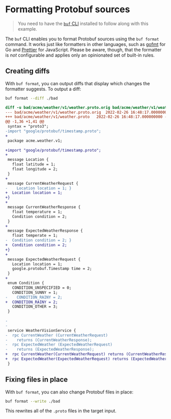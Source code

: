# Formatting Protobuf sources

> You need to have the [`buf` CLI][install] installed to follow along with this example.

The `buf` CLI enables you to format Protobuf sources using the `buf format` command. It works just like formatters in other languages, such as [gofmt] for Go and [Prettier] for JavaScript. Please be aware, though, that the formatter is _not_ configurable and applies only an opinionated set of built-in rules.

## Creating diffs

With `buf format`, you can output diffs that display which changes the formatter suggests. To output a diff:

```sh
buf format --diff ./bad
```

```diff
diff -u bad/acme/weather/v1/weather.proto.orig bad/acme/weather/v1/weather.proto
--- bad/acme/weather/v1/weather.proto.orig	2022-02-26 16:48:17.000000000 -0800
+++ bad/acme/weather/v1/weather.proto	2022-02-26 16:48:17.000000000 -0800
@@ -1,36 +1,41 @@
 syntax = "proto3";
-import "google/protobuf/timestamp.proto";
+
 package acme.weather.v1;
 
+import "google/protobuf/timestamp.proto";
+
 message Location {
   float latitude = 1;
   float longitude = 2;
 }
+
 message CurrentWeatherRequest {
-    Location location = 1; }
+  Location location = 1;
+}
+
 message CurrentWeatherResponse {
   float temperature = 1;
   Condition condition = 2;
 }
+
 message ExpectedWeatherResponse {
   float temperate = 1;
-  Condition condition = 2; }
+  Condition condition = 2;
+}
+
 message ExpectedWeatherRequest {
   Location location = 1;
   google.protobuf.Timestamp time = 2;
 }
+
 enum Condition {
   CONDITION_UNSPECIFIED = 0;
   CONDITION_SUNNY = 1;
-    CONDITION_RAINY = 2;
+  CONDITION_RAINY = 2;
   CONDITION_OTHER = 3;
 }
 
-
-
 service WeatherVisionService {
-  rpc CurrentWeather (CurrentWeatherRequest)
-    returns (CurrentWeatherResponse);
-  rpc ExpectedWeather (ExpectedWeatherRequest)
-    returns (ExpectedWeatherResponse);
+  rpc CurrentWeather(CurrentWeatherRequest) returns (CurrentWeatherResponse);
+  rpc ExpectedWeather(ExpectedWeatherRequest) returns (ExpectedWeatherResponse);
 }
```

## Fixing files in place

With `buf format`, you can also change Protobuf files in place:

```sh
buf format --write ./bad
```

This rewrites all of the `.proto` files in the target input.

[gofmt]: https://pkg.go.dev/cmd/gofmt
[install]: https://docs.buf.build/installation
[prettier]: https://prettier.io

